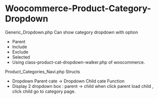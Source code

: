 Woocommerce-Product-Category-Dropdown
=====================================
Generic_Dropdown.php 
Can show category dropdown with option
+ Parent
+ Include
+ Exclude
+ Selected
+ Using class-product-cat-dropdown-walker.php of woocommerce.

Product_Categories_Navi.php
Structs
+ Dropdown Parent cate -> Dropdown Child cate 
Function 
+ Display 2 dropdown box : parent -> child when click parent load child , click child go to category page.
